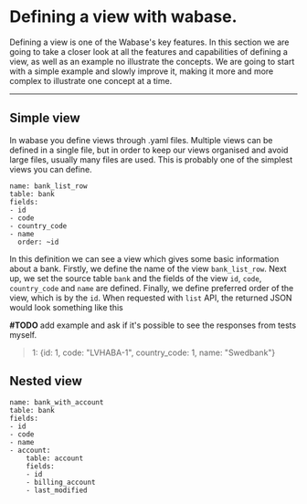 # Defining a view with wabase.
Defining a view is one of the Wabase's key features. In this section we are going to take a closer look at all the
features and capabilities of defining a view, as well as an example no illustrate the concepts. We are going to 
start with a simple example and slowly improve it, making it more and more complex to illustrate one concept at a time.

- - -

## Simple view
In wabase you define views through .yaml files. Multiple views can be defined in a single file, but in order to keep 
our views organised and avoid large files, usually many files are used. 
This is probably 
one of 
the simplest views you can define.

```
name: bank_list_row
table: bank
fields:
- id
- code
- country_code
- name
  order: ~id
```

In this definition we can see a view which gives some basic information about a bank.
Firstly, we define the name of the view `bank_list_row`.  Next up, we set the source table `bank` and the fields of the
view `id`, `code`, `country_code` and `name` are defined. Finally, we define preferred order of the view, which is by 
the `id`. When requested with `list` API, the returned JSON would look something like this

**#TODO** add example and ask if it's possible to see the responses from tests myself.
> 1: {id: 1, code: "LVHABA-1", country_code: 1, name: "Swedbank"}
> 
> 
> 
> 
> 
> 

## Nested view



```
name: bank_with_account
table: bank
fields:
- id
- code
- name
- account:
    table: account
    fields:
    - id
    - billing_account
    - last_modified
```